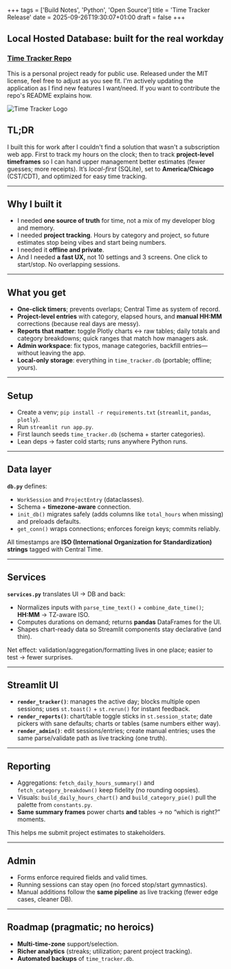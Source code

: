 +++
tags = ['Build Notes', 'Python', 'Open Source']
title = 'Time Tracker Release'
date = 2025-09-26T19:30:07+01:00
draft = false
+++

## Local Hosted Database: built for the real workday

### [Time Tracker Repo](https://github.com/pbrazeale/Time-Tracker)

This is a personal project ready for public use. Released under the MIT license, feel free to adjust as you see fit. I'm actively updating the application as I find new features I want/need. If you want to contribute the repo's README explains how.

![Time Tracker Logo](https://pbrazeale.github.io/images/time_tracker_logo_300.jpg)

## TL;DR

I built this for work after I couldn't find a solution that wasn't a subscription web app. First to track my hours on the clock; then to track **project-level timeframes** so I can hand upper management better estimates (fewer guesses; more receipts). It’s _local-first_ (SQLite), set to **America/Chicago** (CST/CDT), and optimized for easy time tracking.

---

## Why I built it

- I needed **one source of truth** for time, not a mix of my developer blog and memory.
- I needed **project tracking**. Hours by category and project, so future estimates stop being vibes and start being numbers.
- I needed it **offline and private**.
- And I needed **a fast UX,** not 10 settings and 3 screens. One click to start/stop. No overlapping sessions.

---

## What you get

- **One-click timers**; prevents overlaps; Central Time as system of record.
- **Project-level entries** with category, elapsed hours, and **manual HH:MM** corrections (because real days are messy).
- **Reports that matter**: toggle Plotly charts ↔ raw tables; daily totals and category breakdowns; quick ranges that match how managers ask.
- **Admin workspace**: fix typos, manage categories, backfill entries—without leaving the app.
- **Local-only storage**: everything in `time_tracker.db` (portable; offline; yours).

---

## Setup

- Create a venv; `pip install -r requirements.txt` (`streamlit`, `pandas`, `plotly`).
- Run `streamlit run app.py`.
- First launch seeds `time_tracker.db` (schema + starter categories).
- Lean deps → faster cold starts; runs anywhere Python runs.

---

## Data layer

**`db.py`** defines:

- `WorkSession` and `ProjectEntry` (dataclasses).
- Schema + **timezone-aware** connection.
- `init_db()` migrates safely (adds columns like `total_hours` when missing) and preloads defaults.
- `get_conn()` wraps connections; enforces foreign keys; commits reliably.

All timestamps are **ISO (International Organization for Standardization) strings** tagged with Central Time.

---

## Services

**`services.py`** translates UI → DB and back:

- Normalizes inputs with `parse_time_text()` + `combine_date_time()`; **HH:MM** → TZ-aware ISO.
- Computes durations on demand; returns **pandas** DataFrames for the UI.
- Shapes chart-ready data so Streamlit components stay declarative (and thin).

Net effect: validation/aggregation/formatting lives in one place; easier to test → fewer surprises.

---

## Streamlit UI

- **`render_tracker()`**: manages the active day; blocks multiple open sessions; uses `st.toast()` + `st.rerun()` for instant feedback.
- **`render_reports()`**: chart/table toggle sticks in `st.session_state`; date pickers with sane defaults; charts or tables (same numbers either way).
- **`render_admin()`**: edit sessions/entries; create manual entries; uses the same parse/validate path as live tracking (one truth).

---

## Reporting

- Aggregations: `fetch_daily_hours_summary()` and `fetch_category_breakdown()` keep fidelity (no rounding oopsies).
- Visuals: `build_daily_hours_chart()` and `build_category_pie()` pull the palette from `constants.py`.
- **Same summary frames** power charts **and** tables → no “which is right?” moments.

This helps me submit project estimates to stakeholders.

---

## Admin

- Forms enforce required fields and valid times.
- Running sessions can stay open (no forced stop/start gymnastics).
- Manual additions follow the **same pipeline** as live tracking (fewer edge cases, cleaner DB).

---

## Roadmap (pragmatic; no heroics)

- **Multi-time-zone** support/selection.
- **Richer analytics** (streaks; utilization; parent project tracking).
- **Automated backups** of `time_tracker.db`.

